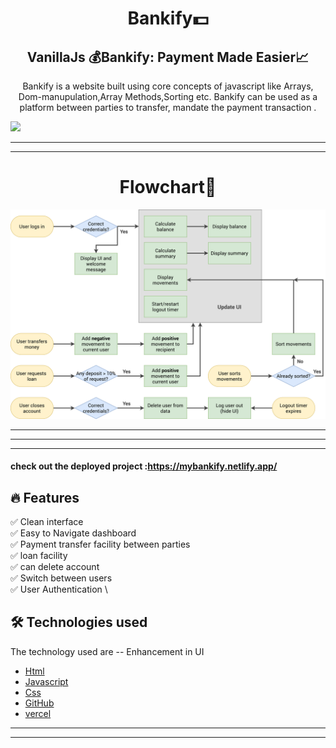 <h1 align="center">
Bankify💵 
</h1>

<h2 align="center">
  VanillaJs 💰Bankify: Payment Made Easier📈 
</h2>

<p align="center">
Bankify is a website built using core concepts of javascript like Arrays, Dom-manupulation,Array Methods,Sorting etc. 
Bankify can be used as a platform between parties to transfer, mandate the payment transaction . 
</p>



<img src="ss.jpg">
<hr/>
<hr />

<h1 align="center">
Flowchart🎯 
</h1>

<img src="Bankify-flowchart.png">

<hr>
<hr>
<hr>

#### check out the deployed project :https://mybankify.netlify.app/
## :fire: Features

:white_check_mark: Clean interface  \
:white_check_mark: Easy to Navigate dashboard \
:white_check_mark: Payment transfer facility between parties \
:white_check_mark: loan facility \
:white_check_mark: can delete account  \
:white_check_mark: Switch between users \
:white_check_mark: User Authentication \

## 🛠️ Technologies used 
The technology used are
-- Enhancement in UI
- [Html](https://www.w3schools.com/html/)
- [Javascript](https://developer.mozilla.org/en-US/docs/Web/JavaScript)
- [Css](https://www.w3schools.com/css/)
- [GitHub](https://github.com)
- [vercel](https://vercel.com)


<hr />
<hr/>